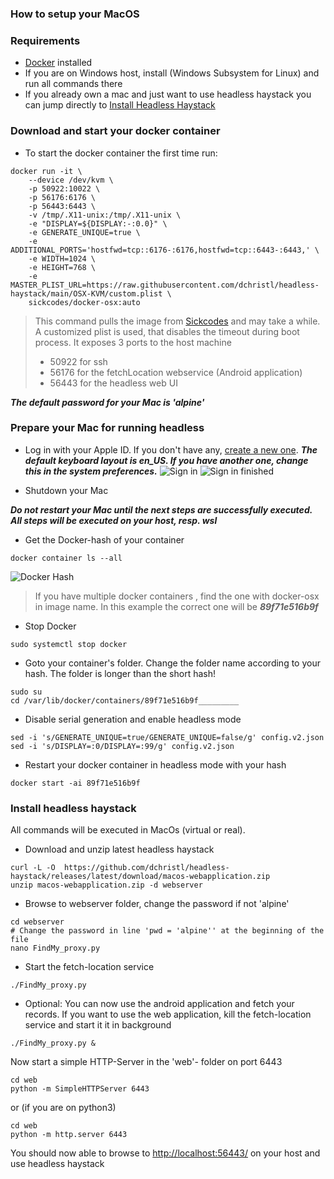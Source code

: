 ### How to setup your MacOS

### Requirements

- [Docker](https://www.docker.com/) installed
- If you are on Windows host, install (Windows Subsystem for Linux) and run all commands there
- If you already own a mac and just want to use headless haystack you can jump directly to [Install Headless Haystack](#install-headless-haystack)

### Download and start your docker container

- To start the docker container the first time run:

```
docker run -it \
    --device /dev/kvm \
    -p 50922:10022 \
    -p 56176:6176 \
    -p 56443:6443 \
    -v /tmp/.X11-unix:/tmp/.X11-unix \
    -e "DISPLAY=${DISPLAY:-:0.0}" \
    -e GENERATE_UNIQUE=true \
    -e ADDITIONAL_PORTS='hostfwd=tcp::6176-:6176,hostfwd=tcp::6443-:6443,' \
    -e WIDTH=1024 \
    -e HEIGHT=768 \
    -e MASTER_PLIST_URL=https://raw.githubusercontent.com/dchristl/headless-haystack/main/OSX-KVM/custom.plist \
    sickcodes/docker-osx:auto
```    

> This command pulls the image from [Sickcodes](https://github.com/sickcodes/Docker-OSX) and may take a while. A customized plist is used, that disables the timeout during boot process. It exposes 3 ports to the host machine
> - 50922 for ssh 
> - 56176 for the fetchLocation webservice (Android application)
> - 56443 for the headless web UI 

___The default password for your Mac is 'alpine'___

### Prepare your Mac for running headless

<!-- - Install [Homebrew](https://brew.sh/) in terminal
```
/bin/bash -c "$(curl -fsSL https://raw.githubusercontent.com/Homebrew/install/HEAD/install.sh)"
``` -->

- Log in with your Apple ID. If you don't have any, [create a new one](https://appleid.apple.com/account). ***The default keyboard layout is en_US. If you have another one, change this in the system preferences.***
![Sign in](appleid_signin.png)
![Sign in finished](appleid_signin_finished.png)

- Shutdown your Mac

___Do not restart your Mac until the next steps are successfully executed. All steps will be executed on your host, resp. wsl___ 

- Get the Docker-hash of your container
```
docker container ls --all
``` 
![Docker Hash](docker_hash.png)

> If you have multiple docker containers , find the one with docker-osx in image name. In this example the correct one will be ___89f71e516b9f___

- Stop Docker
```
sudo systemctl stop docker
``` 
- Goto your container's folder. Change the folder name according to your hash. The folder is longer than the short hash!  
```
sudo su
cd /var/lib/docker/containers/89f71e516b9f_________
```
- Disable serial generation and enable headless mode
```
sed -i 's/GENERATE_UNIQUE=true/GENERATE_UNIQUE=false/g' config.v2.json
sed -i 's/DISPLAY=:0/DISPLAY=:99/g' config.v2.json
```
- Restart your docker container in headless mode with your hash
 ```
 docker start -ai 89f71e516b9f
 ```

### Install headless haystack

All commands will be executed in MacOs (virtual or real). <!-- Make sure [Homebrew](https://brew.sh/) is installed.  -->

- Download and unzip latest headless haystack
```
curl -L -O  https://github.com/dchristl/headless-haystack/releases/latest/download/macos-webapplication.zip
unzip macos-webapplication.zip -d webserver
```
- Browse to webserver folder, change the password if not 'alpine' 
```
cd webserver
# Change the password in line 'pwd = 'alpine'' at the beginning of the file
nano FindMy_proxy.py
```

- Start the fetch-location service
```
./FindMy_proxy.py
```

- Optional: You can now use the android application and fetch your records. If you want to use the web application, kill the fetch-location service and start it it in background
```
./FindMy_proxy.py &
```
Now start a simple HTTP-Server in the 'web'- folder on port 6443
```
cd web
python -m SimpleHTTPServer 6443
```
or  (if you are on python3)
```
cd web
python -m http.server 6443
```

You should now able to browse to [http://localhost:56443/](http://localhost:56443/) on your host and use headless haystack
